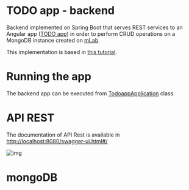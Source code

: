 # TODO app - backend
Backend implemented on Spring Boot that serves REST services to an Angular app ([TODO app](https://github.com/jpOlivo/todoapp-frontend)) in order to perform CRUD operations on a MongoDB instance created on [mLab](https://mlab.com/).

This implementation is based in [this tutorial](https://www.callicoder.com/spring-boot-mongodb-angular-js-rest-api-tutorial/).

# Running the app
The backend app can be executed from [TodoappApplication](https://github.com/jpOlivo/todoapp-backend/blob/master/src/main/java/com/example/todoapp/TodoappApplication.java) class.

# API REST
The documentation of API Rest is available in [http://localhost:8080/swagger-ui.html#/](http://localhost:8080/swagger-ui.html#/)

![img](https://i.imgur.com/3k91pkd.png)

# mongoDB
